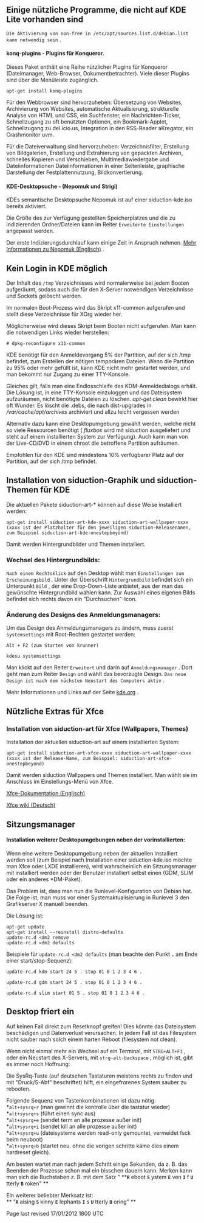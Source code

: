 
<div class="divider" id="install-add"></div>

## Einige nützliche Programme, die nicht auf KDE Lite vorhanden sind

 `Die Aktivierung von non-free in /etc/apt/sources.list.d/debian.list kann notwendig sein` .

#### konq-plugins - Plugins für Konqueror. 


Dieses Paket enthält eine Reihe nützlicher Plugins für Konqueror (Dateimanager, Web-Browser, Dokumentbetrachter). Viele dieser Plugins sind über die Menüleiste zugänglich.


~~~
apt-get install konq-plugins
~~~

Für den Webbrowser sind hervorzuheben: Übersetzung von Websites, Archivierung von Websites, automatische Aktualisierung, strukturelle Analyse von HTML und CSS, ein Suchfenster, ein Nachrichten-Ticker, Schnellzugang zu oft benutzten Optionen, ein Bookmark-Applet, Schnellzugang zu del.icio.us, Integration in den RSS-Reader aKregator, ein Crashmonitor uvm.

Für die Dateiverwaltung sind hervorzuheben: Verzeichnisfilter, Erstellung von Bildgalerien, Erstellung und Extrahierung von gepackten Archiven, schnelles Kopieren und Verschieben, Multimediawiedergabe und Dateiinformationen Dateiinformationen in einer Seitenleiste, graphische Darstellung der Festplattennutzung, Bildkonvertierung.

#### KDE-Desktopsuche - (Nepomuk und Strigi) 


KDEs semantische Desktopsuche Nepomuk ist auf einer siduction-kde.iso bereits aktiviert.

Die Größe des zur Verfügung gestellten Speicherplatzes und die zu indizierenden Ordner/Dateien kann im Reiter `Erweiterte Einstellungen`  angepasst werden.

Der erste Indizierungsdurchlauf kann einige Zeit in Anspruch nehmen. [Mehr Informationen zu Nepomuk (Englisch)](http://nepomuk.kde.org/) . 

<div class="divider" id="kde-login"></div>

## Kein Login in KDE möglich

Der Inhalt des `/tmp`  Verzeichnisses wird normalerweise bei jedem Booten aufgeräumt, sodass auch die für den X-Server notwendigen Verzeichnisse und Sockets gelöscht werden.

Im normalen Boot-Prozess wird das Skript x11-common aufgerufen und stellt diese Verzeichnisse für XOrg wieder her.

Möglicherweise wird dieses Skript beim Booten nicht aufgerufen. Man kann die notwendigen Links wieder herstellen:


~~~
# dpkg-reconfigure x11-common
~~~

KDE benötigt für den Anmeldevorgang 5% der Partition, auf der sich /tmp befindet, zum Erstellen der nötigen temporären Dateien. Wenn die Partition zu 95% oder mehr gefüllt ist, kann KDE nicht mehr gestartet werden, und man bekommt nur Zugang zu einer TTY-Konsole.

Gleiches gilt, falls man eine Endlosschleife des KDM-Anmeldedialogs erhält. Die Lösung ist, in eine TTY-Konsole einzuloggen und das Dateisystem aufzuräumen, nicht benötigte Dateien zu löschen.  *apt-get clean*  bewirkt hier oft Wunder. Es löscht die .debs, die nach dist-upgrades in  */var/cache/apt/archives*  archiviert und allzu leicht vergessen werden 

Alternativ dazu kann eine Desktopumgebung gewählt werden, welche nicht so viele Ressourcen benötigt ( *fluxbox*  wird mit siduction ausgeliefert und steht auf einem installierten System zur Verfügung). Auch kann man von der Live-CD/DVD in einem chroot die betroffene Partition aufräumen.

Empfohlen für den KDE sind mindestens 10% verfügbarer Platz auf der Partition, auf der sich /tmp befindet.


<div class="divider" id="ch-th"></div>

## Installation von siduction-Graphik und siduction-Themen für KDE

Die aktuellen Pakete siduction-art-* können auf diese Weise installiert werden:


~~~
apt-get install siduction-art-kde-xxxx siduction-art-wallpaper-xxxx
(xxxx ist der Platzhalter für den jeweiligen siduction-Releasenamen, zum Beispiel siduction-art-kde-onestepbeyond)
~~~

Damit werden Hintergrundbilder und Themen installiert.

### Wechsel des Hintergrundbilds:

`Nach einem Rechtsklick`  auf den Desktop wählt man `Einstellungen zum Erscheinungsbild` . Unter der Überschrift `Hintergrundbild`  befindet sich ein Unterpunkt `Bild` , der eine Drop-Down-Liste anbietet, aus der man das gewünschte Hintergrundbild wählen kann. Zur Auswahl eines eigenen Bilds befindet sich rechts davon ein "Durchsuchen"-Icon.

### Änderung des Designs des Anmeldungsmanagers:

Um das Design des Anmeldungsmanagers zu ändern, muss zuerst `systemsettings`  mit Root-Rechten gestartet werden:


~~~
Alt + F2 (zum Starten von krunner)
~~~


~~~
kdesu systemsettings
~~~

Man klickt auf den Reiter `Erweitert`  und darin auf `Anmeldungsmanager` . Dort geht man zum Reiter `Design`  und wählt das bevorzugte Design. `Das neue Design ist nach dem nächsten Neustart des Computers aktiv` .

Mehr Informationen und Links auf der Seite [kde.org](http://kde.org) . 


<div class="divider" id="xfce-notes"></div>

## Nützliche Extras für Xfce


<div class="divider" id="xfce-notes-1"></div>

### Installation von siduction-art für Xfce (Wallpapers, Themes)

Installation der aktuellen siduction-art auf einem installierten System:


~~~
apt-get install siduction-art-xfce-xxxx siduction-art-wallpaper-xxxx
(xxxx ist der Release-Name, zum Beispiel: siduction-art-xfce-onestepbeyond)
~~~

Damit werden siduction Wallpapers und Themes installiert. Man wählt sie im Anschluss im Einstellungs-Menü von Xfce.

[Xfce-Dokumentation (Englisch)](http://docs.xfce.org/?lang=de) 

[Xfce wiki (Deutsch)](http://wiki.xfce.org/de/start) 


<div class="divider" id="dm"></div>

## Sitzungsmanager

#### Installation weiterer Desktopumgebungen neben der vorinstallierten:


Wenn eine weitere Desktopumgebung neben der aktuellen installiert werden soll (zum Beispiel nach Installation einer siduction-kde.iso möchte man Xfce oder LXDE installieren), wird wahrscheinlich ein Sitzungsmanager mit installiert werden oder der Benutzer installiert selbst einen (GDM, SLIM oder ein anderes *DM-Paket).

Das Problem ist, dass man nun die Runlevel-Konfiguration von Debian hat. Die Folge ist, man muss vor einer Systemaktualisierung in Runlevel 3 den Grafikserver X manuell beenden.

Die Lösung ist:


~~~
apt-get update
apt-get install --reinstall distro-defaults
update-rc.d <dm2 remove
update-rc.d <dm2 defaults
~~~

Beispiele für `update-rc.d <dm2 defaults`  (man beachte den Punkt **`.`**  am Ende einer start/stop-Sequenz):


~~~
update-rc.d kdm start 24 5 . stop 01 0 1 2 3 4 6 .
~~~


~~~
update-rc.d gdm start 24 5 . stop 01 0 1 2 3 4 6 .
~~~


~~~
update-rc.d slim start 01 5 . stop 01 0 1 2 3 4 6 .
~~~


<div class="divider" id="desk-freeze"></div>

## Desktop friert ein

Auf keinen Fall direkt zum Resetknopf greifen! Dies könnte das Dateisystem beschädigen und Datenverlust verursachen. In jedem Fall ist das Filesystem nicht sauber nach solch einem harten Reboot (filesystem not clean).

Wenn nicht einmal mehr ein Wechsel auf ein Terminal, mit `STRG+ALT+F1` , oder ein Neustart des X-Servers, mit `strg-alt-backspace` , möglich ist, gibt es immer noch Hoffnung:

Die SysRq-Taste (auf deutschen Tastaturen meistens rechts zu finden und mit "Druck/S-Abf" beschriftet) hilft, ein eingefrorenes System sauber zu rebooten.

 Folgende Sequenz von Tastenkombinationen ist dazu nötig:  
*`alt+sysrq+r`  (man gewinnt die kontrolle über die tastatur wieder)  
*`alt+sysrq+s`  (führt einen sync aus)  
*`alt+sysrq+e`  (sendet term an alle prozesse außer init)  
*`alt+sysrq+i`  (sendet kill an alle prozesse außer init)  
*`alt+sysrq+u`  (dateisysteme werden read-only gemountet, vermeidet fsck beim neuboot)  
*`alt+sysrq+b`  (startet neu. ohne die vorigen schritte käme dies einem hardreset gleich).

Am besten wartet man nach jedem Schritt einige Sekunden, da z. B. das Beenden der Prozesse schon mal ein bisschen dauern kann. Merken kann man sich die Buchstaben z. B. mit dem Satz " ****`R`** eboot **`S`** ystem **`E`** ven **`I`** f **`U`** tterly **`B`** roken" ** 

Ein weiterer beliebter Merksatz ist:  
** "**`R`** aising **`S`** kinny **`E`** lephants **`I`** s **`U`** tterly **`B`** oring" ** 


<div id="rev">Page last revised 17/01/2012 1800 UTC </div>

